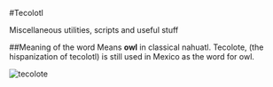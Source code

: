 #Tecolotl

Miscellaneous utilities, scripts and useful stuff



##Meaning of the word
Means **owl** in classical nahuatl. Tecolote, (the hispanization of tecolotl) is still used in Mexico as the word for owl.


![tecolote](http://upload.wikimedia.org/wikipedia/commons/thumb/2/26/Glaucidium_brasilianum_de_Mexico.jpg/168px-Glaucidium_brasilianum_de_Mexico.jpg)
